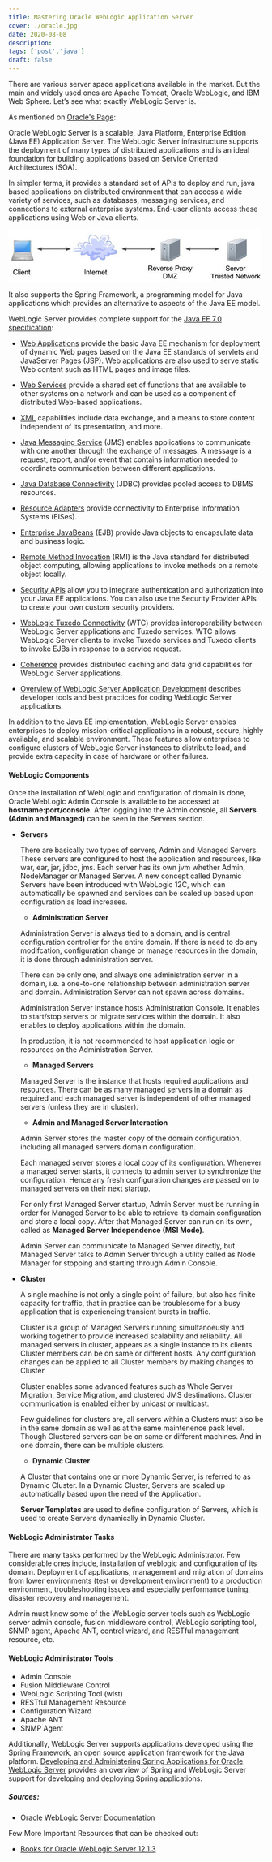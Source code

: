 ```yaml
---
title: Mastering Oracle WebLogic Application Server
cover: ./oracle.jpg
date: 2020-08-08
description: 
tags: ['post','java']
draft: false
---
```


There are various server space applications available in the market. But the main and widely used ones are Apache Tomcat, Oracle WebLogic, and IBM Web Sphere. Let’s see what exactly WebLogic Server is. 


As mentioned on [Oracle's Page](https://docs.oracle.com/middleware/1213/wls/INTRO/intro.htm#INTRO123):
>
Oracle WebLogic Server is a scalable, Java Platform, Enterprise Edition (Java EE) Application Server. The WebLogic Server infrastructure supports the deployment of many types of distributed applications and is an ideal foundation for building applications based on Service Oriented Architectures (SOA).

In simpler terms, it provides a standard set of APIs to deploy and run, java based applications on distributed environment that can access a wide variety of services, such as databases, messaging services, and connections to external enterprise systems. End-user clients access these applications using Web or Java clients. 

![image-in-post](./reverse-proxy.jpg)

It also supports the Spring Framework, a programming model for Java applications which provides an alternative to aspects of the Java EE model.

WebLogic Server provides complete support for the [Java EE 7.0 specification](http://www.oracle.com/technetwork/java/javaee/tech/index-jsp-142185.html):

- [Web Applications](https://docs.oracle.com/middleware/1213/wls/WBAPP/basics.htm#WBAPP117]) provide the basic Java EE mechanism for deployment of dynamic Web pages based on the Java EE standards of servlets and JavaServer Pages (JSP). Web applications are also used to serve static Web content such as HTML pages and image files.

- [Web Services](https://docs.oracle.com/middleware/1213/wls/WSGET/jax-ws-intro.htm#WSGET109) provide a shared set of functions that are available to other systems on a network and can be used as a component of distributed Web-based applications.

- [XML](https://docs.oracle.com/middleware/1213/wls/XMLPG/intro.htm#XMLPG131) capabilities include data exchange, and a means to store content independent of its presentation, and more.

- [Java Messaging Service](https://docs.oracle.com/middleware/1213/wls/JMSPG/fund.htm#JMSPG117) (JMS) enables applications to communicate with one another through the exchange of messages. A message is a request, report, and/or event that contains information needed to coordinate communication between different applications.

- [Java Database Connectivity](https://docs.oracle.com/middleware/1213/wls/JDBCA/config.htm#JDBCA115) (JDBC) provides pooled access to DBMS resources.

- [Resource Adapters](https://docs.oracle.com/middleware/1213/wls/ADAPT/understanding.htm#ADAPT115) provide connectivity to Enterprise Information Systems (EISes).

- [Enterprise JavaBeans](https://docs.oracle.com/middleware/1213/wls/EJBPG/understanding.htm#EJBPG118) (EJB) provide Java objects to encapsulate data and business logic.

- [Remote Method Invocation](https://docs.oracle.com/middleware/1213/wls/WLRMI/rmi_intro.htm#WLRMI109) (RMI) is the Java standard for distributed object computing, allowing applications to invoke methods on a remote object locally.

- [Security APIs](https://docs.oracle.com/middleware/1213/wls/SCPRG/intro.htm#SCPRG109) allow you to integrate authentication and authorization into your Java EE applications. You can also use the Security Provider APIs to create your own custom security providers.

- [WebLogic Tuxedo Connectivity](https://docs.oracle.com/middleware/1213/wls/WTCCF/intro.htm#WTCCF101) (WTC) provides interoperability between WebLogic Server applications and Tuxedo services. WTC allows WebLogic Server clients to invoke Tuxedo services and Tuxedo clients to invoke EJBs in response to a service request.

- [Coherence](https://docs.oracle.com/middleware/1213/wls/CLUST/coherence.htm#CLUST629) provides distributed caching and data grid capabilities for WebLogic Server applications.

- [Overview of WebLogic Server Application Development](https://docs.oracle.com/middleware/1213/wls/WLPRG/overview.htm#WLPRG107) describes developer tools and best practices for coding WebLogic Server applications.

In addition to the Java EE implementation, WebLogic Server enables enterprises to deploy mission-critical applications in a robust, secure, highly available, and scalable environment. These features allow enterprises to configure clusters of WebLogic Server instances to distribute load, and provide extra capacity in case of hardware or other failures. 

#### WebLogic Components

Once the installation of WebLogic and configuration of domain is done, Oracle WebLogic Admin Console is available to be accessed at **hostname:port/console**. After logging into the Admin console, all **Servers (Admin and Managed)** can be seen in the Servers section. 
 
 - **Servers**
   
   There are basically two types of servers, Admin and Managed Servers. These servers are configured to host the application and resources, like war, ear, jar, jdbc, jms. Each server has its own jvm whether Admin, NodeManager or Managed Server. A new concept called Dynamic Servers have been introduced with WebLogic 12C, which can automatically be spawned and services can be scaled up based upon configuration as load increases.

   - **Administration Server**
   
    Administration Server is always tied to a domain, and is central configuration controller for the entire domain. If there is need to do any modifcation, configuration change or manage resources in the domain, it is done through administration server.
   
    There can be only one, and always one administration server in a domain, i.e. a one-to-one relationship between administration server and domain. Administration Server can not spawn across domains.

    Administration Server instance hosts Administration Console. It enables to start/stop servers or migrate services within the domain. It also enables to deploy applications within the domain.

    In production, it is not recommended to host application logic or resources on the Administration Server.

   - **Managed Servers**

    Managed Server is the instance that hosts required applications and resources. There can be as many managed servers in a domain as required and each managed server is independent of other managed servers (unless they are in cluster).

   - **Admin and Managed Server Interaction**

    Admin Server stores the master copy of the domain configuration, including all managed servers domain configuration.

    Each managed server stores a local copy of its configuration. Whenever a managed server starts, it connects to admin server to synchronize the configuration. Hence any fresh configuration changes are passed on to managed servers on their next startup.

    For only first Managed Server startup, Admin Server must be running in order for Managed Server to be able to retrieve its domain configuration and store a local copy. After that Managed Server can run on its own, called as **Managed Server Independence (MSI Mode)**. 

    Admin Server can communicate to Managed Server directly, but Managed Server talks to Admin Server through a utility called as Node Manager for stopping and starting through Admin Console.

 - **Cluster**

   A single machine is not only a single point of failure, but also has finite capacity for traffic, that in practice can be troublesome for a busy application that is experiencing transient bursts in traffic.

   Cluster is a group of Managed Servers running simultanoeusly and working together to provide increased scalability and reliability. All managed servers in cluster, appears as a single instance to its clients. Cluster members can be on same or different hosts. Any configuration changes can be applied to all Cluster members by making changes to Cluster. 

   Cluster enables some advanced features such as Whole Server Migration, Service Migration, and clustered JMS destinations. Cluster communication is enabled either by unicast or multicast.

   Few guidelines for clusters are, all servers within a Clusters must also be in the same domain as well as at the same maintenence pack level. Though Clustered servers can be on same or different machines. And in one domain, there can be multiple clusters.

   - **Dynamic Cluster**
      
    A Cluster that contains one or more Dynamic Server, is referred to as Dynamic Cluster. In a Dynamic Cluster, Servers are scaled up automatically based upon the need of the Application.

    **Server Templates** are used to define configuration of Servers, which is used to create Servers dynamically in Dynamic Cluster.

#### WebLogic Administrator Tasks

There are many tasks performed by the WebLogic Administrator. Few considerable ones include, installation of weblogic and configuration of its domain. Deployment of applications, management and migration of domains from lower environments (test or development environment) to a production environment, troubleshooting issues and especially performance tuning, disaster recovery and management.

Admin must know some of the WebLogic server tools such as WebLogic server admin console, fusion middleware control, WebLogic scripting tool, SNMP agent, Apache ANT, control wizard, and RESTful management resource, etc. 

#### WebLogic Administrator Tools

- Admin Console
- Fusion Middleware Control
- WebLogic Scripting Tool (wlst)
- RESTful Management Resource
- Configuration Wizard
- Apache ANT
- SNMP Agent

Additionally, WebLogic Server supports applications developed using the [Spring Framework](http://www.springsource.org/), an open source application framework for the Java platform. [Developing and Administering Spring Applications for Oracle WebLogic Server](https://docs.oracle.com/middleware/1213/wls/SPRNG/toc.htm) provides an overview of Spring and WebLogic Server support for developing and deploying Spring applications. 

>
##### Sources: 
>
- [Oracle WebLogic Server Documentation](https://www.oracle.com/in/middleware/technologies/weblogic.html)
>
Few More Important Resources that can be checked out:
- [Books for Oracle WebLogic Server 12.1.3](https://docs.oracle.com/middleware/1213/wls/docs.htm)

  
